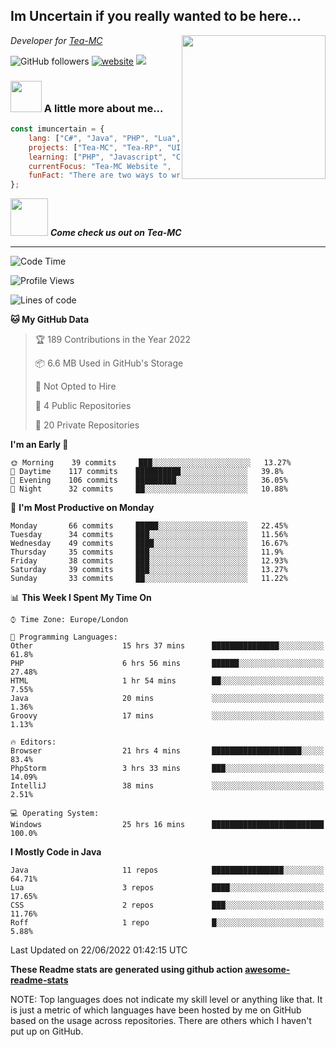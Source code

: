 <h2>Im Uncertain if you really wanted to be here...</h2>
<img align='right' src="https://media.giphy.com/media/M9gbBd9nbDrOTu1Mqx/giphy.gif" width="230">
<p><em>Developer for <a href="https://tea-mc.com/">Tea-MC
</a>
</em></p>

![GitHub followers](https://img.shields.io/github/followers/imuncertain?label=Follow&style=social)
[![website](https://img.shields.io/badge/Website-46a2f1.svg?&style=flat-square&logo=Google-Chrome&logoColor=white&link=https://anmolsingh.me/)](https://tea-mc.com/)
![](https://visitor-badge.glitch.me/badge?page_id=imuncertain.imuncertain)

### <img src="https://clipartix.com/wp-content/uploads/2018/03/thinking-gif-2018-36.gif" width="50"> A little more about me...  

```javascript
const imuncertain = {
    lang: ["C#", "Java", "PHP", "Lua", "Javascript"],
    projects: ["Tea-MC", "Tea-RP", "UINC", "Life"],
    learning: ["PHP", "Javascript", "CSS"],
    currentFocus: "Tea-MC Website ",
    funFact: "There are two ways to write error-free programs; only the third one works"
};
```

<img src="https://tea-mc.com//assets/imgs/logo.png" width="60"> <em><b>Come check us out on Tea-MC</b></em>

---
<!--START_SECTION:waka-->
![Code Time](http://img.shields.io/badge/Code%20Time-34%20hrs%2019%20mins-blue)

![Profile Views](http://img.shields.io/badge/Profile%20Views-35-blue)

![Lines of code](https://img.shields.io/badge/From%20Hello%20World%20I%27ve%20Written-2%20Million%20lines%20of%20code-blue)

**🐱 My GitHub Data** 

> 🏆 189 Contributions in the Year 2022
 > 
> 📦 6.6 MB Used in GitHub's Storage 
 > 
> 🚫 Not Opted to Hire
 > 
> 📜 4 Public Repositories 
 > 
> 🔑 20 Private Repositories  
 > 
**I'm an Early 🐤** 

```text
🌞 Morning    39 commits     ███░░░░░░░░░░░░░░░░░░░░░░   13.27% 
🌆 Daytime    117 commits    ██████████░░░░░░░░░░░░░░░   39.8% 
🌃 Evening    106 commits    █████████░░░░░░░░░░░░░░░░   36.05% 
🌙 Night      32 commits     ██░░░░░░░░░░░░░░░░░░░░░░░   10.88%

```
📅 **I'm Most Productive on Monday** 

```text
Monday       66 commits     █████░░░░░░░░░░░░░░░░░░░░   22.45% 
Tuesday      34 commits     ███░░░░░░░░░░░░░░░░░░░░░░   11.56% 
Wednesday    49 commits     ████░░░░░░░░░░░░░░░░░░░░░   16.67% 
Thursday     35 commits     ███░░░░░░░░░░░░░░░░░░░░░░   11.9% 
Friday       38 commits     ███░░░░░░░░░░░░░░░░░░░░░░   12.93% 
Saturday     39 commits     ███░░░░░░░░░░░░░░░░░░░░░░   13.27% 
Sunday       33 commits     ██░░░░░░░░░░░░░░░░░░░░░░░   11.22%

```


📊 **This Week I Spent My Time On** 

```text
⌚︎ Time Zone: Europe/London

💬 Programming Languages: 
Other                    15 hrs 37 mins      ███████████████░░░░░░░░░░   61.8% 
PHP                      6 hrs 56 mins       ██████░░░░░░░░░░░░░░░░░░░   27.48% 
HTML                     1 hr 54 mins        ██░░░░░░░░░░░░░░░░░░░░░░░   7.55% 
Java                     20 mins             ░░░░░░░░░░░░░░░░░░░░░░░░░   1.36% 
Groovy                   17 mins             ░░░░░░░░░░░░░░░░░░░░░░░░░   1.13%

🔥 Editors: 
Browser                  21 hrs 4 mins       ████████████████████░░░░░   83.4% 
PhpStorm                 3 hrs 33 mins       ███░░░░░░░░░░░░░░░░░░░░░░   14.09% 
IntelliJ                 38 mins             ░░░░░░░░░░░░░░░░░░░░░░░░░   2.51%

💻 Operating System: 
Windows                  25 hrs 16 mins      █████████████████████████   100.0%

```

**I Mostly Code in Java** 

```text
Java                     11 repos            ████████████████░░░░░░░░░   64.71% 
Lua                      3 repos             ████░░░░░░░░░░░░░░░░░░░░░   17.65% 
CSS                      2 repos             ███░░░░░░░░░░░░░░░░░░░░░░   11.76% 
Roff                     1 repo              █░░░░░░░░░░░░░░░░░░░░░░░░   5.88%

```



 Last Updated on 22/06/2022 01:42:15 UTC
<!--END_SECTION:waka-->

**These Readme stats are generated using github action [awesome-readme-stats](https://github.com/anmol098/waka-readme-stats)**

NOTE: Top languages does not indicate my skill level or anything like that. It is just a metric of which languages have been hosted by me on GitHub based on the usage across repositories. There are others which I haven't put up on GitHub.
<!--stackedit_data:
eyJoaXN0b3J5IjpbMTI2NjU1ODI4OCwtMTU1MDQ0NTAwOSwtMT
YyMTcyNTA5XX0=
-->
